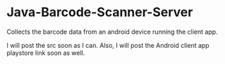 # Java-Barcode-Scanner-Server
Collects the barcode data from an android device running the client app.  

I will post the src soon as I can.
Also, I will post the Android client app playstore link soon as well.
